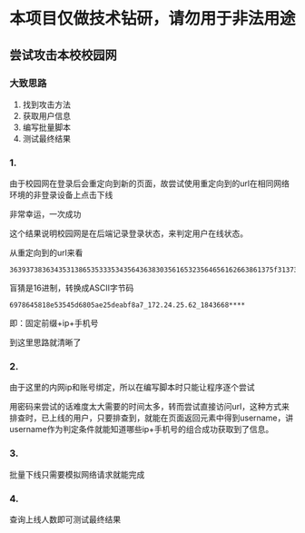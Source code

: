 # 本项目仅做技术钻研，请勿用于非法用途
## 尝试攻击本校校园网

### 大致思路

1. 找到攻击方法
2. 获取用户信息
3. 编写批量脚本
4. 测试最终结果

### 1.

由于校园网在登录后会重定向到新的页面，故尝试使用重定向到的url在相同网络环境的非登录设备上点击下线

非常幸运，一次成功

这个结果说明校园网是在后端记录登录状态，来判定用户在线状态。

从重定向到的url来看

```16进制
36393738363435313865353335343564363830356165323564656162663861375f3137322e32342e32352e36325f3138343336363833333635
```

盲猜是16进制，转换成ASCII字节码

```ASCII
6978645818e53545d6805ae25deabf8a7_172.24.25.62_1843668****
```

即：固定前缀+ip+手机号

到这里思路就清晰了

### 2.

由于这里的内网ip和账号绑定，所以在编写脚本时只能让程序逐个尝试

用密码来尝试的话难度太大需要的时间太多，转而尝试直接访问url，这种方式来排查时，已上线的用户，只要排查到，就能在页面返回元素中得到username，讲username作为判定条件就能知道哪些ip+手机号的组合成功获取到了信息。

### 3.

批量下线只需要模拟网络请求就能完成

### 4.

查询上线人数即可测试最终结果

